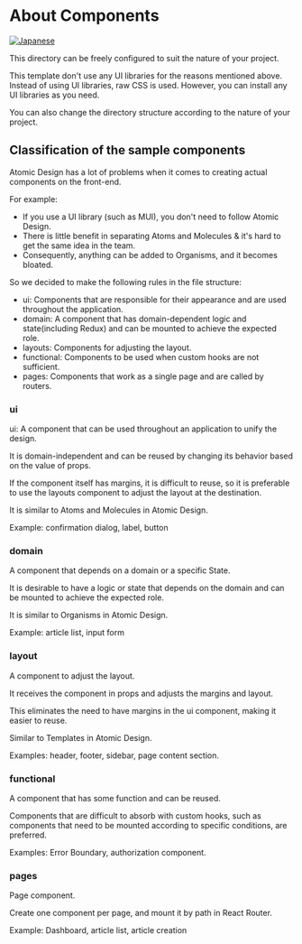 # About Components
[![Japanese](https://img.shields.io/badge/lang-ja-yellow.svg)](https://github.com/r-kataoka11/liff-template/blob/master/src/components/README.md)

This directory can be freely configured to suit the nature of your project.

This template don't use any UI libraries for the reasons mentioned above. Instead of using UI libraries, raw CSS is used. However, you can install any UI libraries as you need.

You can also change the directory structure according to the nature of your project.

## Classification of the sample components

Atomic Design has a lot of problems when it comes to creating actual components on the front-end.

For example:
- If you use a UI library (such as MUI), you don't need to follow Atomic Design.
- There is little benefit in separating Atoms and Molecules & it's hard to get the same idea in the team.
- Consequently, anything can be added to Organisms, and it becomes bloated.

So we decided to make the following rules in the file structure:
- ui: Components that are responsible for their appearance and are used throughout the application.
- domain: A component that has domain-dependent logic and state(including Redux) and can be mounted to achieve the expected role.
- layouts: Components for adjusting the layout.
- functional: Components to be used when custom hooks are not sufficient.
- pages: Components that work as a single page and are called by routers.

### ui

ui: A component that can be used throughout an application to unify the design.

It is domain-independent and can be reused by changing its behavior based on the value of props.

If the component itself has margins, it is difficult to reuse, so it is preferable to use the layouts component to adjust the layout at the destination.

It is similar to Atoms and Molecules in Atomic Design.

Example: confirmation dialog, label, button

### domain

A component that depends on a domain or a specific State.

It is desirable to have a logic or state that depends on the domain and can be mounted to achieve the expected role.

It is similar to Organisms in Atomic Design.

Example: article list, input form

### layout

A component to adjust the layout.

It receives the component in props and adjusts the margins and layout.

This eliminates the need to have margins in the ui component, making it easier to reuse.

Similar to Templates in Atomic Design.

Examples: header, footer, sidebar, page content section.

### functional

A component that has some function and can be reused.

Components that are difficult to absorb with custom hooks, such as components that need to be mounted according to specific conditions, are preferred.

Examples: Error Boundary, authorization component.

### pages

Page component.

Create one component per page, and mount it by path in React Router.

Example: Dashboard, article list, article creation
